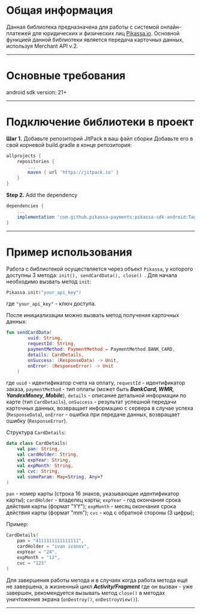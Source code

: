 # Общая информация
Данная библиотека предназначена для работы с системой онлайн-платежей для юридических и физических лиц [Pikassa.io](https://pikassa.io/).
Основной функцией данной библиотеки является передача карточных данных, используя Merchant API v.2.
***
# Основные требования
android sdk version: 21+
***
# Подключение библиотеки в проект
**Шаг 1.** Добавьте репозиторий JitPack в ваш файл сборки
Добавьте его в свой корневой build.gradle в конце репозитория:
```gradle
allprojects {
    repositories {
        ...
        maven { url 'https://jitpack.io' }
    }
}
```
**Step 2.** Add the dependency

```gradle
dependencies {
    ...
    implementation 'com.github.pikassa-payments:pikassa-sdk-android:Tag'
}
```
***
# Пример использования
Работа с библиотекой осуществляется через объект ```Pikassa```, у которого доступны 3 метода: ```init(), sendCardData(), close() ```. Для начала необходимо вызвать метод ```init```:
```kotlin
Pikassa.init("your_api_key")
```
где ```"your_api_key"``` - ключ доступа.

После инициализации можно вызвать метод получения карточных данных:
```kotlin
fun sendCardData(
        uuid: String,
        requestId: String,
        paymentMethod: PaymentMethod = PaymentMethod.BANK_CARD,
        details: CardDetails,
        onSuccess: (ResponseData) -> Unit,
        onError: (ResponseError) -> Unit
    )
```
где ```uuid``` - идентификатор счета на оплату, ```requestId``` - идентификатор заказа, ```paymentMethod``` - тип оплаты (может быть ***BankCard, WMR, YandexMoney, Mobile***), ```details``` - описание детальной информации по карте (тип ```CardDetails```), ```onSuccess``` - результат успешной передачи карточных данных, возвращает информацию с сервера в случае успеха (```ResponseData```), ```onError``` - ошибка при передаче данных, возвращает ошибку (```ResponseError```).

Структура ```CardDetails```:
```kotlin
data class CardDetails(
    val pan: String,
    val cardHolder: String,
    val expYear: String,
    val expMonth: String,
    val cvc: String,
    val someParam: Map<String, Any>?
)
```
```pan``` - номер карты (строка 16 знаков, указывающие идентификатор карты);
```cardHolder``` - владелец карты;
```expYear``` - год окончания срока действия карты (формат "YY");
```expMonth``` - месяц окончания срока действия карты (формат "mm");
```cvc``` - код с обратной стороны (3 цифры);

Пример:
```kotlin
CardDetails(
    pan = "4111111111111111",
    cardHolder = "ivan ivanov",
    expYear = "24",
    expMonth = "12",
    cvc = "123"
)
```
Для завершения работы метода и в случаях когда работа метода ещё не завершена, а жизненный цикл ***Activity/Fragment*** где он вызван - уже завершен, рекомендуется вызывать метод ```close()``` в методах уничтожения экрана (```onDestroy()```, ```onDestroyView()```).
***
